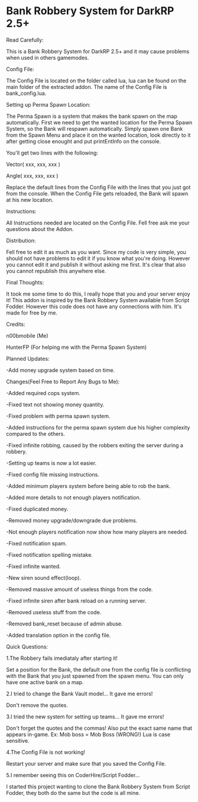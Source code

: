 # Bank Robbery System for DarkRP 2.5+

Read Carefully:

This is a Bank Robbery System for DarkRP 2.5+ and it may cause problems when used in others gamemodes.

Config File:

The Config File is located on the folder called lua, lua can be found on the main folder of the extracted addon. The name of the Config File is bank_config.lua.

Setting up Perma Spawn Location:

The Perma Spawn is a system that makes the bank spawn on the map automatically. First we need to get the wanted location for the Perma Spawn System, so the Bank will respawn automatically. Simply spawn one Bank from the Spawn Menu and place it on the wanted location, look directly to it after getting close enought and put printEntInfo on the console.

You'll get two lines with the following:

Vector( xxx, xxx, xxx )

Angle( xxx, xxx, xxx )

Replace the default lines from the Config File with the lines that you just got from the console. When the Config File gets reloaded, the Bank will spawn at his new location.

Instructions:

All Instructions needed are located on the Config File.
Fell free ask me your questions about the Addon.

Distribution:

Fell free to edit it as much as you want. Since my code is very simple, you should not have problems to edit it if you know what you're doing. However you cannot edit it and publish it without asking me first. It's clear that also you cannot republish this anywhere else.

Final Thoughts:

It took me some time to do this, I really hope that you and your server enjoy it!
This addon is inspired by the Bank Robbery System available from Script Fodder. However this code does not have any connections with him. It's made for free by me.

Credits:

n00bmobile (Me)

HunterFP (For helping me with the Perma Spawn System)

Planned Updates:

-Add money upgrade system based on time.

Changes(Feel Free to Report Any Bugs to Me):

-Added required cops system.

-Fixed text not showing money quantity.

-Fixed problem with perma spawn system.

-Added instructions for the perma spawn system due his higher complexity compared to the others.

-Fixed infinite robbing, caused by the robbers exiting the server during a robbery.

-Setting up teams is now a lot easier.

-Fixed config file missing instructions.

-Added minimum players system before being able to rob the bank.

-Added more details to not enough players notification.

-Fixed duplicated money.

-Removed money upgrade/downgrade due problems.

-Not enough players notification now show how many players are needed.

-Fixed notification spam.

-Fixed notification spelling mistake.

-Fixed infinite wanted.

-New siren sound effect(loop).

-Removed massive amount of useless things from the code.

-Fixed infinite siren after bank reload on a running server.

-Removed useless stuff from the code.

-Removed bank_reset because of admin abuse.

-Added translation option in the config file.

Quick Questions:

1.The Robbery fails imediataly after starting it!

Set a position for the Bank, the default one from the config file is conflicting with the Bank that you just spawned from the spawn menu. You can only have one active bank on a map. 

2.I tried to change the Bank Vault model... It gave me errors!

Don't remove the quotes.

3.I tried the new system for setting up teams... It gave me errors!

Don't forget the quotes and the commas! Also put the exact same name that appears in-game. Ex: Mob boss = Mob Boss (WRONG!) Lua is case sensitive.

4.The Config File is not working!

Restart your server and make sure that you saved the Config File.

5.I remember seeing this on CoderHire/Script Fodder...

I started this project wanting to clone the Bank Robbery System from Script Fodder, they both do the same but the code is all mine.